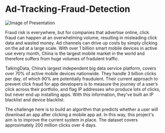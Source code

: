# Ad-Tracking-Fraud-Detection

![Image of Presentation](https://octodex.github.com/images/yaktocat.png)


Fraud risk is everywhere, but for companies that advertise online, click fraud can happen at an overwhelming volume, resulting in misleading click data and wasted money. Ad channels can drive up costs by simply clicking on the ad at a large scale. With over 1 billion smart mobile devices in active use every month, China is the largest mobile market in the world and therefore suffers from huge volumes of fradulent traffic.

TalkingData, China’s largest independent big data service platform, covers over 70% of active mobile devices nationwide. They handle 3 billion clicks per day, of which 90% are potentially fraudulent. Their current approach to prevent click fraud for app developers is to measure the journey of a user’s click across their portfolio, and flag IP addresses who produce lots of clicks, but never end up installing apps. With this information, they've built an IP blacklist and device blacklist.

The challenge here is to build an algorithm that predicts whether a user will download an app after clicking a mobile app ad. In this way, this project's aim is to improve the current system in place. The dataset covers approximately 200 million clicks over 4 days.

